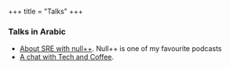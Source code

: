 +++
title = "Talks"
+++


### Talks in Arabic

* [About SRE with null++](https://nullplus.plus/episodes/episode41-sre-with-mosab-ibrahim). Null++ is one of my
favourite podcasts
* [A chat with Tech and Coffee](https://www.youtube.com/watch?v=1ehCq1HQ0P0).

